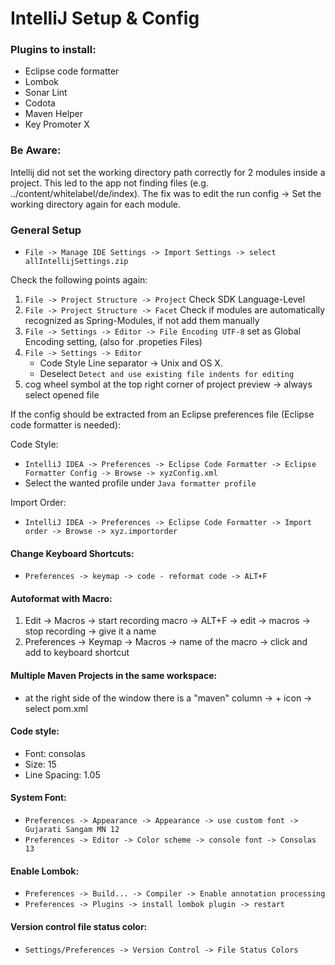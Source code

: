 # IntelliJ Setup & Config

### Plugins to install:
 * Eclipse code formatter
 * Lombok
 * Sonar Lint
 * Codota
 * Maven Helper
 * Key Promoter X

### Be Aware: 
Intellij did not set the working directory path correctly for 2 modules inside a project. This led to the app not finding files (e.g. ../content/whitelabel/de/index).
The fix was to edit the run config -> Set the working directory again for each module.

### General Setup 
 * `File -> Manage IDE Settings -> Import Settings -> select allIntellijSettings.zip`

Check the following points again:

 1. `File -> Project Structure -> Project` Check SDK Language-Level
 2. `File -> Project Structure -> Facet` Check if modules are automatically recognized as Spring-Modules, if not add them manually
 3. `File -> Settings -> Editor -> File Encoding UTF-8` set as Global Encoding setting, (also for .propeties Files)
 4. `File -> Settings -> Editor`
    * Code Style Line separator -> Unix and OS X.
    * Deselect `Detect and use existing file indents for editing`
 5. cog wheel symbol at the top right corner of project preview -> always select opened file

If the config should be extracted from an Eclipse preferences file (Eclipse code formatter is needed):

Code Style: 
 * `IntelliJ IDEA -> Preferences -> Eclipse Code Formatter -> Eclipse Formatter Config -> Browse -> xyzConfig.xml`
 * Select the wanted profile under `Java formatter profile`

Import Order:
 * `IntelliJ IDEA -> Preferences -> Eclipse Code Formatter -> Import order -> Browse -> xyz.importorder`


#### Change Keyboard Shortcuts:
 * `Preferences -> keymap -> code - reformat code -> ALT+F`

#### Autoformat with Macro:
 1. Edit -> Macros -> start recording macro -> ALT+F -> edit -> macros -> stop recording -> give it a name
 2. Preferences -> Keymap -> Macros -> name of the macro -> click and add to keyboard shortcut

#### Multiple Maven Projects in the same workspace:
 * at the right side of the window there is a "maven" column -> + icon -> select pom.xml

#### Code style:
 * Font: consolas
 * Size: 15
 * Line Spacing: 1.05

#### System Font:
 * `Preferences -> Appearance -> Appearance -> use custom font -> Gujarati Sangam MN 12`
 * `Preferences -> Editor -> Color scheme -> console font -> Consolas 13`

#### Enable Lombok:
 * `Preferences -> Build... -> Compiler -> Enable annotation processing`
 * `Preferences -> Plugins -> install lombok plugin -> restart`

#### Version control file status color: 
 * `Settings/Preferences -> Version Control -> File Status Colors`


